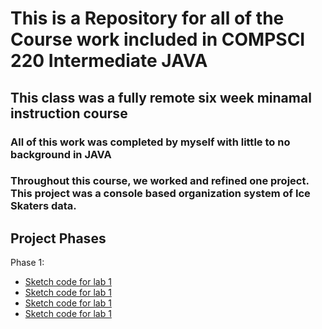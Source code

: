 # This is a Repository for all of the Course work included in COMPSCI 220 Intermediate JAVA

## This class was a fully remote six week minamal instruction course

### All of this work was completed by myself with little to no background in JAVA

### Throughout this course, we worked and refined one project. This project was a console based organization system of Ice Skaters data.

## Project Phases

Phase 1:
  - [Sketch code for lab 1](https://github.com/JMMyhre/MAGD-220-Assignments/blob/gh-pages/Lab1Sketch)
  - [Sketch code for lab 1](https://github.com/JMMyhre/MAGD-220-Assignments/blob/gh-pages/Lab1Sketch)
  - [Sketch code for lab 1](https://github.com/JMMyhre/MAGD-220-Assignments/blob/gh-pages/Lab1Sketch)
  - [Sketch code for lab 1](https://github.com/JMMyhre/MAGD-220-Assignments/blob/gh-pages/Lab1Sketch)


